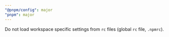 ```yaml
---
"@pnpm/config": major
"pnpm": major
---
```


Do not load workspace specific settings from `rc` files (global `rc` file, `.npmrc`).
